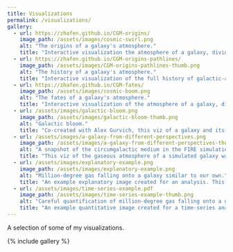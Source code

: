 ```yaml
---
title: Visualizations
permalink: /visualizations/
gallery:
  - url: https://zhafen.github.io/CGM-origins/
    image_path: /assets/images/cosmic-swirl.png
    alt: "The origins of a galaxy's atmosphere."
    title: "Interactive visualization the atmosphere of a galaxy, divided according to origin of the matter."
  - url: https://zhafen.github.io/CGM-origins-pathlines/
    image_path: /assets/images/CGM-origins-pathlines-thumb.png
    alt: "The history of a galaxy's atmosphere."
    title: "Interactive visualization of the full history of galactic-atmospheric gas."
  - url: https://zhafen.github.io/CGM-fates/
    image_path: /assets/images/cosmic-boom.png
    alt: "The fates of a galaxy's atmosphere."
    title: "Interactive visualization of the atmosphere of a galaxy, divided according to the destination of the matter."
  - url: /assets/images/galactic-bloom.png
    image_path: /assets/images/galactic-bloom-thumb.png
    alt: "Galactic bloom."
    title: "Co-created with Alex Gurvich, this viz of a galaxy and its time-dependent surroundings won both second place and the people's choice award in the 2018 Northwestern Scientific Images contest."
  - url: /assets/images/a-galaxy-from-different-perspectives.png
    image_path: /assets/images/a-galaxy-from-different-perspectives-thumb.png
    alt: "A snapshot of the circumgalactic medium in the FIRE simulations."
    title: "This viz of the gaseous atmosphere of a simulated galaxy was a finalist in the 2016 Northwestern Scientific Images context."
  - url: /assets/images/explanatory-example.png
    image_path: /assets/images/explanatory-example.png
    alt: "Million-degree gas falling onto a galaxy similar to our own."
    title: "An example explanatory image created for an analysis. This image shows example trajectories and geometries of million-degree gas falling onto a galaxy similar to our own, which will subsequently turn into stars."
  - url: /assets/images/time-series-example.pdf
    image_path: /assets/images/time-series-example-thumb.png
    alt: "Careful quantification of million-degree gas falling onto a galaxy."
    title: "An example quantitative image created for a time-series analysis. This image shows the median and 16th-84th percentiles of various gas properties as million-degree gas falls onto a galaxy."
---
```


A selection of some of my visualizations.

{% include gallery %}

